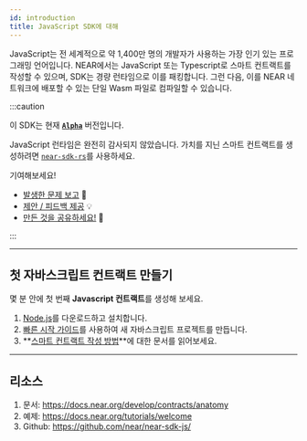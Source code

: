 ```yaml
---
id: introduction
title: JavaScript SDK에 대해
---
```


JavaScript는 전 세계적으로 약 1,400만 명의 개발자가 사용하는 가장 인기 있는 프로그래밍 언어입니다. NEAR에서는 JavaScript 또는 Typescript로 스마트 컨트랙트를 작성할 수 있으며, SDK는 경량 런타임으로 이를 패킹합니다. 그런 다음, 이를 NEAR 네트워크에 배포할 수 있는 단일 Wasm 파일로 컴파일할 수 있습니다.



:::caution
 
이 SDK는 현재 **[`Alpha`](https://github.com/near/near-sdk-js/releases/)** 버전입니다. 
 
JavaScript 런타임은 완전히 감사되지 않았습니다. 가치를 지닌 스마트 컨트랙트를 생성하려면 [`near-sdk-rs`](https://github.com/near/near-sdk-rs)를 사용하세요.


기여해보세요!
- [발생한 문제 보고](https://github.com/near/near-sdk-js/issues) 🐞 
- [제안 / 피드백 제공](https://github.com/near/near-sdk-js/discussions) 💡 
- [만든 것을 공유하세요!](https://github.com/near/near-sdk-js/discussions/categories/show-and-tell) 💪  

:::

---

## 첫 자바스크립트 컨트랙트 만들기
몇 분 안에 첫 번째 **Javascript 컨트랙트**를 생성해 보세요.
1. [Node.js](https://nodejs.org/en/download/)를 다운로드하고 설치합니다.
2. [빠른 시작 가이드](../../2.develop/quickstart.md)를 사용하여 새 자바스크립트 프로젝트를 만듭니다.
3. **[스마트 컨트랙트 작성 방법](../../2.develop/contracts/anatomy.md)**에 대한 문서를 읽어보세요.

---

## 리소스
1. 문서: https://docs.near.org/develop/contracts/anatomy
2. 예제: https://docs.near.org/tutorials/welcome
3. Github: https://github.com/near/near-sdk-js/